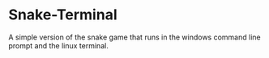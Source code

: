 # Snake-Terminal

A simple version of the snake game that runs in the windows command line prompt and the linux terminal.
